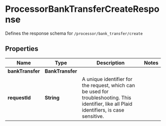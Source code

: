 

# ProcessorBankTransferCreateResponse

Defines the response schema for `/processor/bank_transfer/create`

## Properties

| Name | Type | Description | Notes |
|------------ | ------------- | ------------- | -------------|
|**bankTransfer** | **BankTransfer** |  |  |
|**requestId** | **String** | A unique identifier for the request, which can be used for troubleshooting. This identifier, like all Plaid identifiers, is case sensitive. |  |



